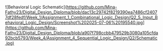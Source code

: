 ![Behavioral Logic Schematic](https://github.com/Mina-Fathy23/Digital_Design_Diploma/blob/dac13c29742f8219390ea7486cf24077df28fedf/Week_1/Assignment_1_Combinational_Logic_Design/Q2_5_Input_Behavioral_Logic_Design/Screenshot%202025-07-06%20195540.jpg](https://github.com/Mina-Fathy23/Digital_Design_Diploma/blob/a907f798ccbb479529b3080a105cfda92bcb5793/Week_4/Assignment_4_Sequential_Logic_Design/Q2/Schematic.jpg)
